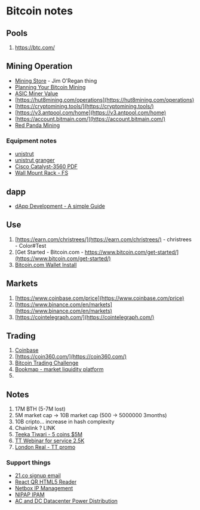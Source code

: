 # Bitcoin notes

## Pools

1. https://btc.com/

## Mining Operation

- [Mining Store](https://miningstore.com/about/) - Jim O'Regan thing
- [Planning Your Bitcoin Mining](https://blockoperations.com/planning-your-bitcoin-mining-operation/#infrastructure)
- [ASIC Miner Value](https://www.asicminervalue.com/)
- [https://hut8mining.com/operations](https://hut8mining.com/operations)
- [https://cryptomining.tools/](https://cryptomining.tools/)
- [https://v3.antpool.com/home](https://v3.antpool.com/home)
- [https://account.bitmain.com/](https://account.bitmain.com/)
- [Red Panda Mining](https://www.youtube.com/channel/UCAGsnTCpw7pvhR4RAlEQGzg)

### Equipment notes

- [unistrut](https://www.unistrut.us/product-details/p2580)
- [unistrut granger](https://www.grainger.com/category/electrical/wire-cable-and-carrier-systems/strut-channel-and-accessories/strut-channel-accessories)
- [Cisco Catalyst-3560 PDF](https://www.cisco.com/c/en/us/td/docs/switches/lan/catalyst3560/software/release/12-2_25_see/configuration/guide/scg.pdf)
- [Wall Mount Rack - FS](https://www.fs.com/products/75869.html)

## dapp

- [dApp Development - A simple Guide](https://hackernoon.com/dapp-development-a-simple-guide-for-innovators-and-entrepreneurs-46922f98a6f2)

## Use

1. [https://earn.com/christrees/](https://earn.com/christrees/) - christrees - Color#Test
2. [Get Started - Bitcoin.com - https://www.bitcoin.com/get-started/](https://www.bitcoin.com/get-started/)
3. [Bitcoin.com Wallet Install](https://play.google.com/store/apps/details?id=com.bitcoin.mwallet&pli=1)

## Markets

1. [https://www.coinbase.com/price](https://www.coinbase.com/price)
2. [https://www.binance.com/en/markets](https://www.binance.com/en/markets)
3. [https://cointelegraph.com/](https://cointelegraph.com/)

## Trading

1. [Coinbase](https://www.coinbase.com/signin)
2. [https://coin360.com/](https://coin360.com/)
3. [Bitcoin Trading Challenge](https://www.youtube.com/channel/UC-dLWl8etTtPSGdbbcYffGw)
4. [Bookmap - market liquidity platform](https://www.youtube.com/channel/UC3HKlZ_7gxRgef9SCxu54Lw/videos)
5. []()


## Notes

1. 17M BTH (5-7M lost) 
2. 5M market cap -> 10B market cap (500 -> 5000000 3months)
3. 10B cripto... increase in hash complexity
4. Chainlink ? LINK
5. [Teeka Tiwari - 5 coins $5M](https://www.youtube.com/watch?v=ZRzleCRpdUY)
6. [TT Webinar for service 2.5K](https://webinar.palmbeachgroup.com/#/client/5coins)
7. [London Real - TT promo](https://londonreal.tv/e/teeka-tiwari-2/)

### Support things

- [21.co signup email](https://mail.yahoo.com/d/search/name=21%2520Support&emailAddresses=support%254021.co&listFilter=FROM&contactIds=15d0.a986/messages/22472?.src=fp)
- [React QR HTML5 Reader](https://www.thomasbilliet.com/react-qr-reader/)
- [Netbox IP Management](https://github.com/netbox-community/netbox)
- [NIPAP IPAM](https://spritelink.github.io/NIPAP/)
- [AC and DC Datacenter Power Distribution](https://www.eaton.com/content/dam/eaton/markets/data-center/AC-Versus-DC-Power-Distribution.pdf)
